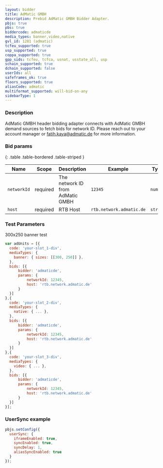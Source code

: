 ```yaml
---
layout: bidder
title: AdMatic GMBH
description: Prebid AdMatic GMBH Bidder Adapter.
pbjs: true
pbs: true
biddercode: admaticde
media_types: banner,video,native
gvl_id: 1281 (admatic)
tcfeu_supported: true
usp_supported: true
coppa_supported: true
gpp_sids: tcfeu, tcfca, usnat, usstate_all, usp
schain_supported: true
dchain_supported: false
userIds: all
safeframes_ok: true
floors_supported: true
aliasCode: admatic
multiformat_supported: will-bid-on-any
sidebarType: 1
---
```


### Description

AdMatic GMBH header bidding adapter connects with AdMatic GMBH demand sources to fetch bids for network ID. Please reach out to your account manager or <fatih.kaya@admatic.de> for more information.

### Bid params

{: .table .table-bordered .table-striped }

| Name        | Scope    | Description                         | Example  | Type     |
|-------------|----------|-------------------------------------|----------|----------|
| `networkId` | required | The network ID from AdMatic GMBH | `12345` | `number` |
| `host` | required | RTB Host | `rtb.network.admatic.de` | `string` |

### Test Parameters

300x250 banner test

```javascript
var adUnits = [{
  code: 'your-slot_1-div',
  mediaTypes: {
    banner: { sizes: [[300, 250]] },
  },
  bids: [{
      bidder: 'admaticde',
      params: { 
          networkId: 12345,
          host: 'rtb.network.admatic.de'
      }
  }]
},{
  code: 'your-slot_2-div',
  mediaTypes: {
    native: { ... },
  },
  bids: [{
      bidder: 'admaticde',
      params: { 
          networkId: 12345,
          host: 'rtb.network.admatic.de'
      }
  }]
},{
  code: 'your-slot_3-div',
  mediaTypes: {
    video: { ... },
  },
  bids: [{
      bidder: 'admaticde',
      params: { 
          networkId: 12345,
          host: 'rtb.network.admatic.de'
      }
  }]
}];
```

### UserSync example

```javascript
pbjs.setConfig({
  userSync: {
    iframeEnabled: true,
    syncEnabled: true,
    syncDelay: 1,
    aliasSyncEnabled: true
  }
});
```
